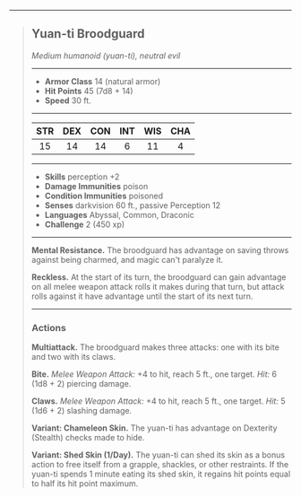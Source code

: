 ***
> ## Yuan-ti Broodguard
> *Medium humanoid (yuan-ti), neutral evil*
> 
> ***
> 
> - **Armor Class** 14 (natural armor)
> - **Hit Points** 45 (7d8 + 14)
> - **Speed** 30 ft.
> 
> ***
> 
> |STR|DEX|CON|INT|WIS|CHA|
> |:---:|:---:|:---:|:---:|:---:|:---:|
> |15|14|14|6|11|4|
> 
> ***
> 
> - **Skills** perception +2
> - **Damage Immunities** poison
> - **Condition Immunities** poisoned
> - **Senses** darkvision 60 ft., passive Perception 12
> - **Languages** Abyssal, Common, Draconic
> - **Challenge** 2 (450 xp)
> 
> ***
> 
> **Mental Resistance.** The broodguard has advantage on saving throws against being charmed, and magic can't paralyze it.
> 
> **Reckless.** At the start of its turn, the broodguard can gain advantage on all melee weapon attack rolls it makes during that turn, but attack rolls against it have advantage until the start of its next turn.
> 
> ***
> 
> ### Actions
> **Multiattack.** The broodguard makes three attacks: one with its bite and two with its claws.
> 
> **Bite.** *Melee Weapon Attack:* +4 to hit, reach 5 ft., one target. *Hit:* 6 (1d8 + 2) piercing damage.
> 
> **Claws.** *Melee Weapon Attack:* +4 to hit, reach 5 ft., one target. *Hit:* 5 (1d6 + 2) slashing damage.
> 
> **Variant: Chameleon Skin.** The yuan-ti has advantage on Dexterity (Stealth) checks made to hide.
> 
> **Variant: Shed Skin (1/Day).** The yuan-ti can shed its skin as a bonus action to free itself from a grapple, shackles, or other restraints. If the yuan-ti spends 1 minute eating its shed skin, it regains hit points equal to half its hit point maximum.